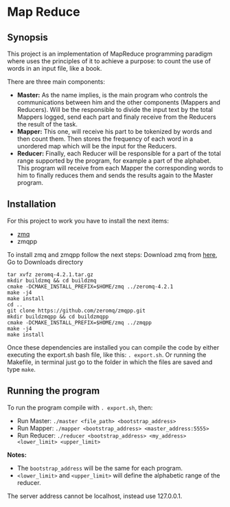 # Map Reduce

## Synopsis

This project is an implementation of MapReduce programming paradigm
where uses the principles of it to achieve a purpose: to count the use
of words in an input file, like a book.

There are three main components:
* **Master:** As the name implies, is the main program who controls the
  communications between him and the other components (Mappers and
  Reducers). Will be the responsible to divide the input text by the
  total Mappers logged, send each part and finaly receive from the
  Reducers the result of the task.
* **Mapper:** This one, will receive his part to be tokenized by words
  and then count them. Then stores the frequency of each word in a
  unordered map which will be the input for the Reducers.
* **Reducer:** Finally, each Reducer will be responsible for a part of
  the total range supported by the program, for example a part of the
  alphabet. This program will receive from each Mapper the corresponding
  words to him to finally reduces them and sends the results again to
  the Master program.


## Installation

For this project to work you have to install the next items:
* [zmq](http://zeromq.org)
* zmqpp

To install zmq and zmqpp follow the next steps:
Download zmq from [here](http://zeromq.org/intro:get-the-software),
Go to Downloads directory
```
tar xvfz zeromq-4.2.1.tar.gz
mkdir buildzmq && cd buildzmq
cmake -DCMAKE_INSTALL_PREFIX=$HOME/zmq ../zeromq-4.2.1
make -j4
make install
cd ..
git clone https://github.com/zeromq/zmqpp.git
mkdir buildzmqpp && cd buildzmqpp
cmake -DCMAKE_INSTALL_PREFIX=$HOME/zmq ../zmqpp
make -j4
make install
```

Once these dependencies are installed you can compile the code by
either executing the export.sh bash file, like this: ```. export.sh```.
Or running the Makefile, in terminal just go to the folder in which
the files are saved and type ```make```.

## Running the program

To run the program compile with ```. export.sh```, then:
* Run Master: ```./master <file_path> <bootstrap_address> ```
* Run Mapper: ```./mapper <bootstrap_address> <master_address:5555>```
* Run Reducer: ```./reducer <bootstrap_address> <my_address>
  <lower_limit> <upper_limit>```

**Notes:**
* The ```bootstrap_address``` will be the same for each program.
* ```<lower_limit>``` and ```<upper_limit>``` will define the alphabetic
  range of the reducer.

The server address cannot be localhost, instead use 127.0.0.1.

